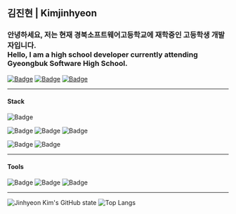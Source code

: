 ## 김진현 | Kimjinhyeon
### 안녕하세요, 저는 현재 경북소프트웨어고등학교에 재학중인 고등학생 개발자입니다. <br>Hello, I am a high school developer currently attending Gyeongbuk Software High School.

[![Badge](https://img.shields.io/badge/Instagram-ff69b4?style=flat-square&logo=instagram&logoColor=white)](https://www.instagram.com/rla._wlsgus/)
[![Badge](https://img.shields.io/badge/Facebook-0866FF?style=flat-square&logo=facebook&logoColor=white)](https://www.facebook.com/profile.php?id=100043726840721&locale=ko_KR)
[![Badge](https://img.shields.io/badge/Notion-000000?style=flat-square&logo=notion&logoColor=white)](https://www.notion.so/Hi-My-name-is-Jinhyeon-31722725c5264c89a6e9ce86f482e610?pvs=4)
<br>

---
#### Stack
![Badge](https://img.shields.io/badge/C-A8B9CC?style=flat-square&logo=c&logoColor=white)
<br>

![Badge](https://img.shields.io/badge/HTML-E34F26?style=flat-square&logo=html5&logoColor=white)
![Badge](https://img.shields.io/badge/CSS-1572B6?style=flat-square&logo=css3&logoColor=white)
![Badge](https://img.shields.io/badge/Javascript-F7DF1E?style=flat-square&logo=javascript&logoColor=white)
<br>

![Badge](https://img.shields.io/badge/Flutter-02569B?style=flat-square&logo=flutter&logoColor=white)
![Badge](https://img.shields.io/badge/React-61DAFB?style=flat-square&logo=react&logoColor=white)
<br>

---
#### Tools
![Badge](https://img.shields.io/badge/XD-FF61F6?style=flat-square&logo=adobexd&logoColor=white)
![Badge](https://img.shields.io/badge/VsCode-007ACC?style=flat-square&logo=visualstudiocode&logoColor=white)
![Badge](https://img.shields.io/badge/AdroidStudio-3DDC84?style=flat-square&logo=androidstudio&logoColor=white)

---
![Jinhyeon Kim's GitHub state](https://github-readme-stats.vercel.app/api?username=jinhyeon-dev&show_icons=true&theme=transparent)
![Top Langs](https://github-readme-stats.vercel.app/api/top-langs/?username=jinhyeon-dev&layout=compact&theme=transparent)
